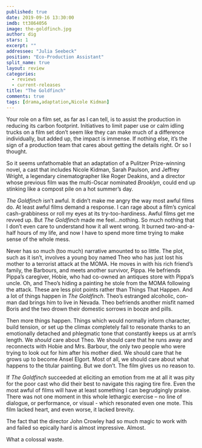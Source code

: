 ```yaml
---
published: true
date: 2019-09-16 13:30:00
imdb: tt3864056
image: the-goldfinch.jpg
author: dig
stars: 1
excerpt: ""
addressee: "Julia Seebeck"
position: "Eco-Production Assistant"
split_name: true
layout: review
categories: 
  - reviews
  - current-releases
title: "The Goldfinch"
comments: true
tags: [drama,adaptation,Nicole Kidman]
---
```

Your role on a film set, as far as I can tell, is to assist the production in reducing its carbon footprint. Initiatives to limit paper use or calm idling trucks on a film set don’t seem like they can make much of a difference individually, but added up, the impact is immense. If nothing else, it’s the sign of a production team that cares about getting the details right. Or so I thought. 

So it seems unfathomable that an adaptation of a Pulitzer Prize-winning novel, a cast that includes Nicole Kidman, Sarah Paulson, and Jeffrey Wright, a legendary cinematographer like Roger Deakins, and a director whose previous film was the multi-Oscar nominated _Brooklyn_,  could end up stinking like a compost pile on a hot summer’s day.

_The Goldfinch_ isn’t awful. It didn’t make me angry the way most awful films do. At least awful films demand a response. I can rage about a film’s cynical cash-grabbiness or roll my eyes at its try-too-hardiness. Awful films get me revved up. But _The Goldfinch_ made me feel…nothing. So much nothing that I don’t even care to understand how it all went wrong. It burned two-and-a-half hours of my life, and now I have to spend more time trying to make sense of the whole mess. 

Never has so much (too much) narrative amounted to so little. The plot, such as it isn’t, involves a young boy named Theo who has just lost his mother to a terrorist attack at the MOMA. He moves in with his rich friend’s family, the Barbours, and meets another survivor, Pippa. He befriends Pippa’s caregiver, Hobie, who had co-owned an antiques store with Pippa’s uncle. Oh, and Theo’s hiding a painting he stole from the MOMA following the attack. These are less plot points rather than Things That Happen. And a lot of things happen in _The Goldfinch_. Theo’s estranged alcoholic, con-man dad brings him to live in Nevada. Theo befriends another misfit named Boris and the two drown their domestic sorrows in booze and pills. 


Then more things happen. Things which would normally inform character, build tension, or set up the climax completely fail to resonate thanks to an emotionally detached and phlegmatic tone that constantly keeps us at arm’s length. We _should_ care about Theo. We should care that he runs away and reconnects with Hobie and Mrs. Barbour, the only two people who were trying to look out for him after his mother died. We should care that he grows up to become Ansel Elgort. Most of all, we should care about what happens to the titular painting. But we don’t. The film gives us no reason to.

If _The Goldfinch_ succeeded at eliciting an emotion from me at all it was pity for the poor cast who did their best to navigate this raging tire fire. Even the most awful of films will have at least something I can begrudgingly praise. There was not one moment in this whole lethargic exercise – no line of dialogue, or performance, or visual - which resonated even one mote. This film lacked heart, and even worse, it lacked brevity. 

The fact that the director John Crowley had so much magic to work with and failed so epically hard is almost impressive. Almost. 

What a colossal waste.
 

